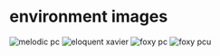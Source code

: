 # environment images 

![melodic pc](https://github.com/autocore-ats/img-env/workflows/melodic%20pc/badge.svg)
![eloquent xavier](https://github.com/autocore-ats/img-env/workflows/eloquent%20xavier/badge.svg)
![foxy pc](https://github.com/autocore-ats/img-env/workflows/foxy%20pc/badge.svg)
![foxy pcu](https://github.com/autocore-ats/img-env/workflows/foxy%20pcu/badge.svg)
